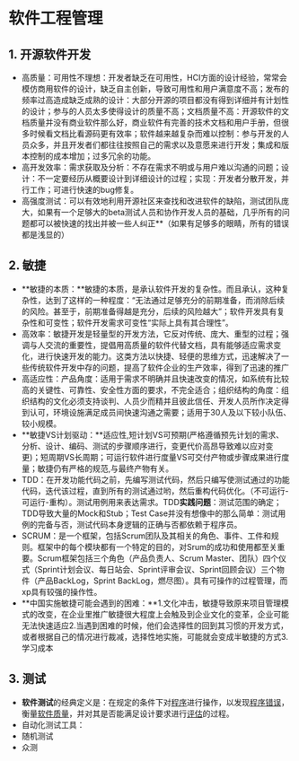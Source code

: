 # 软件工程管理

## 1. 开源软件开发

- 高质量：可用性不理想：开发者缺乏在可用性，HCI方面的设计经验，常常会模仿商用软件的设计，缺乏自主创新，导致可用性和用户满意度不高；发布的频率过高造成缺乏成熟的设计：大部分开源的项目都没有得到详细并有计划性的设计；参与的人员太多使得设计的质量不高；文档质量不高：开源软件的文档质量并没有商业软件那么好，商业软件有完善的技术文档和用户手册，但很多时候看文档比看源码更有效率；软件越来越复杂而难以控制：参与开发的人员众多，并且开发者们都往往按照自己的需求以及意愿来进行开发；集成和版本控制的成本增加；过多冗余的功能。
- 高开发效率：需求获取及分析：不存在需求不明或与用户难以沟通的问题；设计：不一定要经历从概要设计到详细设计的过程；实现：开发者分散开发，并行工作；可进行快速的bug修复。
- 高强度测试：可以有效地利用开源社区来查找和改进软件的缺陷，测试团队庞大，如果有一个足够大的beta测试人员和协作开发人员的基础，几乎所有的问题都可以被快速的找出并被一些人纠正**（如果有足够多的眼睛，所有的错误都是浅显的）

## 2. 敏捷

- **敏捷的本质：**敏捷的本质，是承认软件开发的复杂性。而且承认，这种复杂性，达到了这样的一种程度：“无法通过足够充分的前期准备，而消除后续的风险。甚至于，前期准备得越是充分，后续的风险越大”；软件开发具有复杂性和可变性；软件开发需求可变性“实际上具有其合理性”。
- 高效率：敏捷开发是轻量型的开发方法，它反对传统、庞大、重型的过程；强调与人交流的重要性，提倡用高质量的软件代替文档，具有能够适应需求变化，进行快速开发的能力。这类方法以快捷、轻便的思维方式，迅速解决了一些传统软件开发中存的问题，提高了软件企业的生产效率，得到了迅速的推广
- 高适应性：产品角度：适用于需求不明确并且快速改变的情况，如系统有比较高的关键性、可靠性、安全性方面的要求，不完全适合；组织结构的角度：组织结构的文化必须支持谈判、人员少而精并且彼此信任、开发人员所作决定得到认可，环境设施满足成员间快速沟通之需要；适用于30人及以下较小队伍、较小规模。
- **敏捷VS计划驱动：**适应性,短计划VS可预期(严格遵循预先计划的需求、分析、设计、编码、测试的步骤顺序进行，变更代价高昂导致难以应对变更)；短周期VS长周期；可运行软件进行度量VS可交付产物或步骤成果进行度量；敏捷仍有严格的规范,与最终产物有关。
- TDD：在开发功能代码之前，先编写测试代码，然后只编写使测试通过的功能代码，迭代该过程，直到所有的测试通过哟，然后重构代码优化。（不可运行-可运行-重构）。测试用例用来表达需求。TDD**实践问题**：测试范围的确定；TDD导致大量的Mock和Stub；Test Case并没有想像中的那么简单：测试用例的完备与否，测试代码本身逻辑的正确与否都依赖于程序员。
- SCRUM：是一个框架，包括Scrum团队及其相关的角色、事件、工件和规则。框架中的每个模块都有一个特定的目的，对Srum的成功和使用都至关重要。Scrum框架包括三个角色（产品负责人、Scrum Master、团队）四个仪式（Sprint计划会议、每日站会、Sprint评审会议、Sprint回顾会议）三个物件（产品BackLog，Sprint BackLog，燃尽图）。具有可操作的过程管理，而xp具有较强的操作性。
- **中国实施敏捷可能会遇到的困难：**1.文化冲击，敏捷导致原来项目管理模式的改变，在企业里推广敏捷很大程度上会触及到企业文化的变革，企业可能无法快速适应2.当遇到困难的时候，他们会选择性的回到其习惯的开发方式，或者根据自己的情况进行裁减，选择性地实施，可能就会变成半敏捷的方式3.学习成本

## 3.  测试

- **软件测试**的经典定义是：在规定的条件下对[程序](https://zh.wikipedia.org/wiki/%E7%A8%8B%E5%BA%8F)进行操作，以发现[程序错误](https://zh.wikipedia.org/wiki/%E7%A8%8B%E5%BA%8F%E9%94%99%E8%AF%AF)，衡量[软件质量](https://zh.wikipedia.org/wiki/%E8%BB%9F%E9%AB%94%E5%93%81%E8%B3%AA)，并对其是否能满足设计要求进行[评估](https://zh.wikipedia.org/w/index.php?title=%E8%AF%84%E4%BC%B0&action=edit&redlink=1)的过程。
- 自动化测试工具：
- 随机测试
- 众测